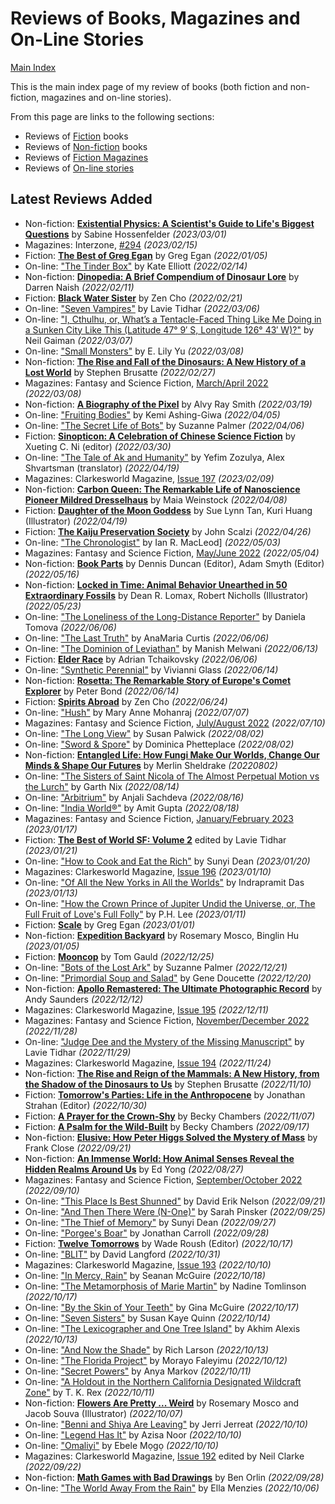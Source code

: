 # Reviews of Books, Magazines and On-Line Stories

[Main Index](../README.md)

This is the main index page of my review of books (both fiction and non-fiction, magazines and on-line stories).

From this page are links to the following sections:

- Reviews of [Fiction](fiction/README.md) books
- Reviews of [Non-fiction](nonfiction/README.md) books
- Reviews of [Fiction Magazines](magazines/README.md)
- Reviews of [On-line stories](online/README.md)

## Latest Reviews Added
- Non-fiction: [**Existential Physics: A Scientist's Guide to Life's Biggest Questions**](nonfiction/2023/20230301-ExistentialPhysics.md) by Sabine Hossenfelder *(2023/03/01)*
- Magazines: Interzone, [#294](magazines/Interzone/20230215-Interzone294.md) *(2023/02/15)*
- Fiction: [**The Best of Greg Egan**](fiction/2022/20220105-TheBestOfGregEgan.md) by Greg Egan *(2022/01/05)*
- On-line: ["The Tinder Box"](online/2022/20220214-TheTinderBox.md) by Kate Elliott *(2022/02/14)*
- Non-fiction: [**Dinopedia: A Brief Compendium of Dinosaur Lore**](nonfiction/2022/20220211-Dinopedia.md) by Darren Naish *(2022/02/11)*
- Fiction: [**Black Water Sister**](fiction/2022/20220221-BlackWaterSister.md) by Zen Cho *(2022/02/21)*
- On-line: ["Seven Vampires"](online/2022/20220306-SevenVampires.md) by Lavie Tidhar *(2022/03/06)*
- On-line: ["I, Cthulhu, or, What’s a Tentacle-Faced Thing Like Me Doing in a Sunken City Like This (Latitude 47° 9′ S, Longitude 126° 43′ W)?"](online/2022/20220307-ICthulhu.md) by Neil Gaiman *(2022/03/07)*
- On-line: ["Small Monsters"](online/2022/20220308-SmallMonsters.md) by E. Lily Yu *(2022/03/08)*
- Non-fiction: [**The Rise and Fall of the Dinosaurs: A New History of a Lost World**](nonfiction/2022/20220227-RiseAndFallOfTheDinosaurs.md) by Stephen Brusatte *(2022/02/27)*
- Magazines: Fantasy and Science Fiction, [March/April 2022](magazines/FantasyAndScienceFiction/20220308-FSF202203.md) *(2022/03/08)*
- Non-fiction: [**A Biography of the Pixel**](nonfiction/2022/20220319-BiographyOfThePixel.md) by Alvy Ray Smith *(2022/03/19)*
- On-line: ["Fruiting Bodies"](online/2022/20220405-FruitingBodies.md) by Kemi Ashing-Giwa *(2022/04/05)*
- On-line: ["The Secret Life of Bots"](online/2022/20220406-SecretLifeOfBots.md) by Suzanne Palmer *(2022/04/06)*
- Fiction: [**Sinopticon: A Celebration of Chinese Science Fiction**](fiction/2022/20220330-Sinopticon.md) by Xueting C. Ni (editor) *(2022/03/30)*
- On-line: ["The Tale of Ak and Humanity"](online/2022/20220419-TaleOfAkAndHumanity.md) by Yefim Zozulya, Alex Shvartsman (translator) *(2022/04/19)*
- Magazines: Clarkesworld Magazine, [Issue 197](magazines/Clarkesworld/20230209-Clarkesworld197.md) *(2023/02/09)*
- Non-fiction: [**Carbon Queen: The Remarkable Life of Nanoscience Pioneer Mildred Dresselhaus**](nonfiction/2022/20220408-CarbonQueen.md) by Maia Weinstock *(2022/04/08)*
- Fiction: [**Daughter of the Moon Goddess**](fiction/2022/20220419-DaughterOfTheMoonGoddess.md) by Sue Lynn Tan, Kuri Huang (Illustrator) *(2022/04/19)*
- Fiction: [**The Kaiju Preservation Society**](fiction/2022/20220426-TheKaijuPreservationSociety.md) by John Scalzi *(2022/04/26)*
- On-line: ["The Chronologist"](online/2022/20220503-TheChronologist.md) by Ian R. MacLeod] *(2022/05/03)*
- Magazines: Fantasy and Science Fiction, [May/June 2022](magazines/FantasyAndScienceFiction/20220504-FSF202205.md) *(2022/05/04)*
- Non-fiction: [**Book Parts**](nonfiction/2022/20220516-BookParts.md) by Dennis Duncan (Editor), Adam Smyth (Editor) *(2022/05/16)*
- Non-fiction: [**Locked in Time: Animal Behavior Unearthed in 50 Extraordinary Fossils**](nonfiction/2022/20220523-LockedInTime.md) by Dean R. Lomax, Robert Nicholls (Illustrator) *(2022/05/23)*
- On-line: ["The Loneliness of the Long-Distance Reporter"](online/2022/20220606-TheLonelinessOfTheLongDistanceReporter.md) by Daniela Tomova *(2022/06/06)*
- On-line: ["The Last Truth"](online/2022/20220606-TheLastTruth.md) by AnaMaria Curtis *(2022/06/06)*
- On-line: ["The Dominion of Leviathan"](online/2022/20220613-TheDominionOfLeviathan.md) by Manish Melwani *(2022/06/13)*
- Fiction: [**Elder Race**](fiction/2022/20220606-ElderRace.md) by Adrian Tchaikovsky *(2022/06/06)*
- On-line: ["Synthetic Perennial"](online/2022/20220614-SyntheticPerennial.md) by Vivianni Glass *(2022/06/14)*
- Non-fiction: [**Rosetta: The Remarkable Story of Europe's Comet Explorer**](nonfiction/2022/20220614-Rosetta.md) by Peter Bond *(2022/06/14)*
- Fiction: [**Spirits Abroad**](fiction/2022/20220624-SpiritsAbroad.md) by Zen Cho *(2022/06/24)*
- On-line: ["Hush"](online/2022/20220707-Hush.md) by Mary Anne Mohanraj *(2022/07/07)*
- Magazines: Fantasy and Science Fiction, [July/August 2022](magazines/FantasyAndScienceFiction/20220710-FSF202207.md) *(2022/07/10)*
- On-line: ["The Long View"](online/2022/20220802-TheLongView.md) by Susan Palwick *(2022/08/02)*
- On-line: ["Sword & Spore"](online/2022/20220802-SwordAndSpore.md) by Dominica Phetteplace *(2022/08/02)*
- Non-fiction: [**Entangled Life: How Fungi Make Our Worlds, Change Our Minds & Shape Our Futures**](nonfiction/2022/20220802-EntangledLife.md) by Merlin Sheldrake *(20220802)*
- On-line: ["The Sisters of Saint Nicola of The Almost Perpetual Motion vs the Lurch"](online/2022/20220814-TheSistersOfSaintNicola.md) by Garth Nix *(2022/08/14)*
- On-line: ["Arbitrium"](online/2022/20220816-Arbitrium.md) by Anjali Sachdeva *(2022/08/16)*
- On-line: ["India World®"](online/2022/20220818-IndiaWorld.md) by Amit Gupta *(2022/08/18)*
- Magazines: Fantasy and Science Fiction, [January/February 2023](magazines/FantasyAndScienceFiction/20230117-FSF202301.md) *(2023/01/17)*
- Fiction: [**The Best of World SF: Volume 2**](fiction/2023/20230121-TheBestOfWorldSfVolume2.md) edited by Lavie Tidhar *(2023/01/21)*
- On-line: ["How to Cook and Eat the Rich"](online/2023/20230120-HowToCookAndEatTheRich.md) by Sunyi Dean *(2023/01/20)*
- Magazines: Clarkesworld Magazine, [Issue 196](magazines/Clarkesworld/20230110-Clarkesworld196.md) *(2023/01/10)*
- On-line: ["Of All the New Yorks in All the Worlds"](online/2023/20230113-OfAllTheNewYorksInAllTheWorlds.md) by Indrapramit Das *(2023/01/13)*
- On-line: ["How the Crown Prince of Jupiter Undid the Universe, or, The Full Fruit of Love's Full Folly"](online/2023/20230111-HowTheCrownPrinceOfJupiter.md) by P.H. Lee *(2023/01/11)*
- Fiction: [**Scale**](fiction/2023/20230101-Scale.md) by Greg Egan *(2023/01/01)*
- Non-fiction: [**Expedition Backyard**](nonfiction/2023/20230105-ExpeditionBackyard.md) by Rosemary Mosco, Binglin Hu *(2023/01/05)*
- Fiction: [**Mooncop**](fiction/2022/20221225-Mooncop.md) by Tom Gauld *(2022/12/25)*
- On-line: ["Bots of the Lost Ark"](online/2022/20221221-BotsOfTheLostArk.md) by Suzanne Palmer *(2022/12/21)*
- On-line: ["Primordial Soup and Salad"](online/2022/20221220-PrimordialSoupAndSalad.md) by Gene Doucette *(2022/12/20)*
- Non-fiction: [**Apollo Remastered: The Ultimate Photographic Record**](nonfiction/2022/20221212-ApolloRemastered.md) by Andy Saunders *(2022/12/12)*
- Magazines: Clarkesworld Magazine, [Issue 195](magazines/Clarkesworld/20221211-Clarkesworld195.md) *(2022/12/11)*
- Magazines: Fantasy and Science Fiction, [November/December 2022](magazines/FantasyAndScienceFiction/20221128-FSF202211.md) *(2022/11/28)*
- On-line: ["Judge Dee and the Mystery of the Missing Manuscript"](online/2022/20221128-JudgeDeeAndTheMysteryOfTheMissingManuscript.md) by Lavie Tidhar *(2022/11/29)*
- Magazines: Clarkesworld Magazine, [Issue 194](magazines/Clarkesworld/20221124-Clarkesworld194.md) *(2022/11/24)*
- Non-fiction: [**The Rise and Reign of the Mammals: A New History, from the Shadow of the Dinosaurs to Us**](nonfiction/2022/20221110-TheRiseAndReignOfTheMammals.md) by Stephen Brusatte *(2022/11/10)*
- Fiction: [**Tomorrow's Parties: Life in the Anthropocene**](fiction/2022/20221030-TomorrowsParties.md) by Jonathan Strahan (Editor) *(2022/10/30)*
- Fiction: [**A Prayer for the Crown-Shy**](fiction/2022/20221107-APrayerForTheCrownShy.md) by Becky Chambers *(2022/11/07)*
- Fiction: [**A Psalm for the Wild-Built**](fiction/2022/20220817-APsalmForTheWildBuilt.md) by Becky Chambers *(2022/09/17)*
- Non-fiction: [**Elusive: How Peter Higgs Solved the Mystery of Mass**](nonfiction/2022/20220921-Elusive.md) by Frank Close *(2022/09/21)*
- Non-fiction: [**An Immense World: How Animal Senses Reveal the Hidden Realms Around Us**](nonfiction/2022/20220827-AnImmenseWorld.md) by Ed Yong *(2022/08/27)*
- Magazines: Fantasy and Science Fiction, [September/October 2022](magazines/FantasyAndScienceFiction/20220910-FSF202209.md) *(2022/09/10)*
- On-line: ["This Place Is Best Shunned"](online/2022/20220921-ThisPlaceIsBestShunned.md) by David Erik Nelson *(2022/09/21)*
- On-line: ["And Then There Were (N-One)"](online/2022/20220925-AndThenThereWereN-One.md) by Sarah Pinsker *(2022/09/25)*
- On-line: ["The Thief of Memory"](online/2022/20220927-TheThiefOfMemory.md) by Sunyi Dean *(2022/09/27)*
- On-line: ["Porgee's Boar"](online/2022/20220928-PorgeesBoar.md) by Jonathan Carroll *(2022/09/28)*
- Fiction: [**Twelve Tomorrows**](fiction/2022/20221017-TwelveTomorrows.md) by Wade Roush (Editor) *(2022/10/17)*
- On-line: ["BLIT"](online/2022/20221031-BLIT.md) by David Langford *(2022/10/31)*
- Magazines: Clarkesworld Magazine, [Issue 193](magazines/Clarkesworld/20221010-Clarkesworld193.md) *(2022/10/10)*
- On-line: ["In Mercy, Rain"](online/2022/20221018-InMercyRain.md) by Seanan McGuire *(2022/10/18)*
- On-line: ["The Metamorphosis of Marie Martin"](online/2022/20221017-TheMetamorphosisOfMarieMartin.md) by Nadine Tomlinson *(2022/10/17)*
- On-line: ["By the Skin of Your Teeth"](online/2022/20221017-ByTheSkinOfYourTeeth.md) by Gina McGuire *(2022/10/17)*
- On-line: ["Seven Sisters"](online/2022/20221014-SevenSisters.md) by Susan Kaye Quinn *(2022/10/14)*
- On-line: ["The Lexicographer and One Tree Island"](online/2022/20221013-TheLexicographerAndOneTreeIsland.md) by Akhim Alexis *(2022/10/13)*
- On-line: ["And Now the Shade"](online/2022/20221013-AndNowTheShade.md) by Rich Larson *(2022/10/13)*
- On-line: ["The Florida Project"](online/2022/20221012-TheFloridaProject.md) by Morayo ​​Faleyimu *(2022/10/12)*
- On-line: ["Secret Powers"](online/2022/20221011-SecretPowers.md) by Anya Markov *(2022/10/11)*
- On-line: ["A Holdout in the Northern California Designated Wildcraft Zone"](online/2022/20221011-AHoldoutInTheNorthernCaliforniaDesignatedWildcraftZone.md) by T. K. Rex *(2022/10/11)*
- Non-fiction: [**Flowers Are Pretty ... Weird**](nonfiction/2022/20221007-FlowersArePrettyWeird.md) by Rosemary Mosco and Jacob Souva (Illustrator) *(2022/10/07)*
- On-line: ["Benni and Shiya Are Leaving"](online/2022/20221010-BenniAndShiyaAreLeaving.md) by Jerri Jerreat *(2022/10/10)*
- On-line: ["Legend Has It"](online/2022/20221010-LegendHasIt.md) by Azisa Noor *(2022/10/10)*
- On-line: ["Omaliyi"](online/2022/20221010-Omaliyi.md) by Ebele Mọgọ *(2022/10/10)*
- Magazines: Clarkesworld Magazine, [Issue 192](magazines/Clarkesworld/20220922-Clarkesworld192.md) edited by Neil Clarke *(2022/09/22)*
- Non-fiction: [**Math Games with Bad Drawings**](nonfiction/2022/20220906-MathGamesWithBadDrawings.md) by Ben Orlin *(2022/09/28)*
- On-line: ["The World Away From the Rain"](online/2022/20221006-TheWorldAwayFromRain.md) by Ella Menzies *(2022/10/06)*
